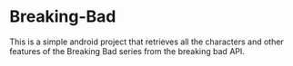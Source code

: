 # Breaking-Bad
This is a simple android project that retrieves all the characters and other features of the Breaking Bad series from the breaking bad API.
